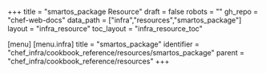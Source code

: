 +++
title = "smartos_package Resource"
draft = false
robots = ""
gh_repo = "chef-web-docs"
data_path = ["infra","resources","smartos_package"]
layout = "infra_resource"
toc_layout = "infra_resource_toc"

[menu]
  [menu.infra]
    title = "smartos_package"
    identifier = "chef_infra/cookbook_reference/resources/smartos_package"
    parent = "chef_infra/cookbook_reference/resources"
+++

<!-- The contents of this page are automatically generated from the smartos_package.yaml file in the data directory. -->
<!-- To suggest a change, edit the https://github.com/chef/chef/blob/main/lib/chef/resource/smartos_package.rb file
      and submit a pull request to the https://github.com/chef/chef repository. -->
